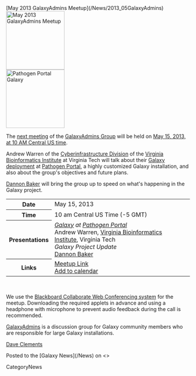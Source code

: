 <div class='newsItemHeader'>[May 2013 GalaxyAdmins Meetup](/News/2013_05GalaxyAdmins)</div>

<div class='right'><a href='/Community/GalaxyAdmins/Meetups/2013_05_15/'><img src='/Images/Logos/GalaxyAdmins.png' alt='May 2013 GalaxyAdmins Meetup' width="160" /></a><br />
<a href='http://rnaseq.pathogenportal.org/'><img src='/Community/GalaxyAdmins/Meetups/2013_05_15/PathogenPortalGalaxyLandingPage.png' alt='Pathogen Portal Galaxy' width="160" /></a></div>


The [next meeting](/Community/GalaxyAdmins/Meetups/2013_05_15) of the [GalaxyAdmins Group](/Community/GalaxyAdmins) will be held on [May 15, 2013, at 10 AM Central US time](/Community/GalaxyAdmins/Meetups/2013_05_15). 

Andrew Warren of the [Cyberinfrastructure Division](http://www.vbi.vt.edu/faculty/group_overview/Cyberinfrastructure_Division) of the [Virginia Bioinformatics Institute](https://www.vbi.vt.edu/) at Virginia Tech will talk about their [Galaxy deployment](http://rnaseq.pathogenportal.org/) at [Pathogen Portal](http://pathogenportal.org), a highly customized Galaxy installation, and also about the group's objectives and future plans.

[Dannon Baker](/DannonBaker) will bring the group up to speed on what's happening in the Galaxy project.

<table>
  <tr>
    <th> Date </th>
    <td> May 15, 2013 </td>
  </tr>
  <tr>
    <th> Time </th>
    <td> 10 am Central US Time (-5 GMT) </td>
  </tr>
  <tr>
    <th> Presentations </th>
    <td> <em><a href='http://rnaseq.pathogenportal.org/'>Galaxy</a> at <a href='http://pathogenportal.org'>Pathogen Portal</a></em><div class='indent'>Andrew Warren, <a href='https://www.vbi.vt.edu/'>Virginia Bioinformatics Institute</a>, Virginia Tech </div><em>Galaxy Project Update</em><div class='indent'><a href='/DannonBaker/'>Dannon Baker</a></div> </td>
  </tr>
  <tr>
    <th> Links </th>
    <td> <a href='https://globalcampus.uiowa.edu:443/join_meeting.html?meetingId=1262346908659'>Meetup Link</a><br /><a href='https://globalcampus.uiowa.edu:443/build_calendar.event?meetingId=1262346908659'>Add to calendar</a> </td>
  </tr>
</table>


<br />

We use the [Blackboard Collaborate Web Conferencing system](/Community/GalaxyAdmins/Meetups/WebinarTech) for the meetup. Downloading the required applets in advance and using a headphone with microphone to prevent audio feedback during the call is recommended.

[GalaxyAdmins](/Community/GalaxyAdmins) is a discussion group for Galaxy community members who are responsible for large Galaxy installations. 

[Dave Clements](/DaveClements)

<div class='newsItemFooter'>Posted to the [Galaxy News](/News) on <<Date(2013-05-08T17:39:38Z)>></div>

CategoryNews
